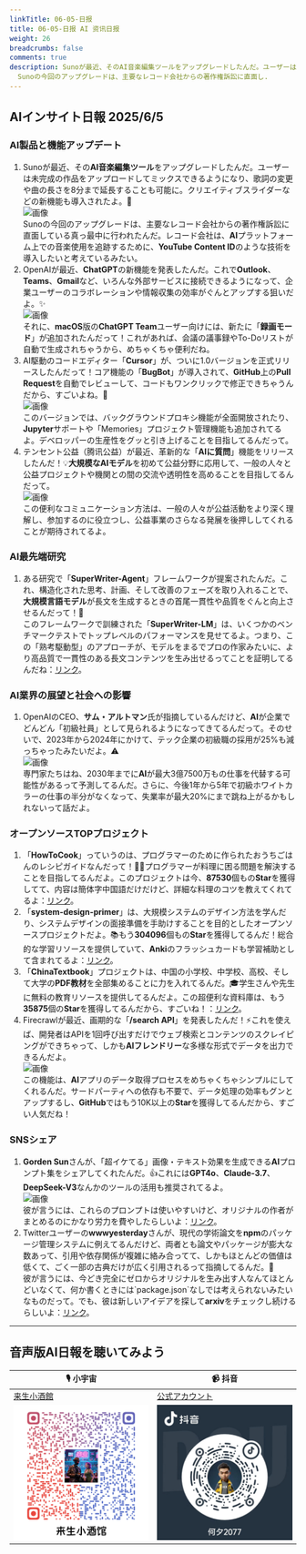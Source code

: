 ```yaml
---
linkTitle: 06-05-日报
title: 06-05-日报 AI 资讯日报
weight: 26
breadcrumbs: false
comments: true
description: Sunoが最近、そのAI音楽編集ツールをアップグレードしたんだ。ユーザーは未完成の作品をアップロードしてミックスできるようになり、歌詞の変更や曲の長さを8分まで延長することも可能に。クリエイティブスライダーなどの新機能も導入されたよ。🚀
  Sunoの今回のアップグレードは、主要なレコード会社からの著作権訴訟に直面し.
---
```

## AIインサイト日報 2025/6/5

### **AI製品と機能アップデート**
1.  Sunoが最近、その**AI音楽編集ツール**をアップグレードしたんだ。ユーザーは未完成の作品をアップロードしてミックスできるようになり、歌詞の変更や曲の長さを8分まで延長することも可能に。クリエイティブスライダーなどの新機能も導入されたよ。🚀<br/> ![画像](https://raw.githubusercontent.com/justlovemaki/imagehub/refs/heads/main/images/2025/07/news_01k02500x1fpyr3khes6xk607p.avif) <br/> Sunoの今回のアップグレードは、主要なレコード会社からの著作権訴訟に直面している真っ最中に行われたんだ。レコード会社は、**AI**プラットフォーム上での音楽使用を追跡するために、**YouTube Content ID**のような技術を導入したいと考えているみたい。
2.  OpenAIが最近、**ChatGPT**の新機能を発表したんだ。これで**Outlook**、**Teams**、**Gmail**など、いろんな外部サービスに接続できるようになって、企業ユーザーのコラボレーションや情報収集の効率がぐんとアップする狙いだよ。✨<br/> ![画像](https://raw.githubusercontent.com/justlovemaki/imagehub/refs/heads/main/images/2025/07/news_01k025043mf1g8ffcy3b3tw4ed.avif) <br/> それに、**macOS**版の**ChatGPT Team**ユーザー向けには、新たに「**録画モード**」が追加されたんだって！これがあれば、会議の議事録やTo-Doリストが自動で生成されちゃうから、めちゃくちゃ便利だね。
3.  AI駆動のコードエディター「**Cursor**」が、ついに1.0バージョンを正式リリースしたんだって！コア機能の「**BugBot**」が導入されて、**GitHub**上の**Pull Request**を自動でレビューして、コードもワンクリックで修正できちゃうんだから、すごいよね。🤖<br/> ![画像](https://raw.githubusercontent.com/justlovemaki/imagehub/refs/heads/main/images/2025/07/news_01k0254gtwep7vf6a3csxwr8rr.avif) <br/> このバージョンでは、バックグラウンドプロキシ機能が全面開放されたり、**Jupyter**サポートや「Memories」プロジェクト管理機能も追加されてるよ。デベロッパーの生産性をグッと引き上げることを目指してるんだって。
4.  テンセント公益（腾讯公益）が最近、革新的な「**AIに質問**」機能をリリースしたんだ！💡**大規模なAIモデル**を初めて公益分野に応用して、一般の人々と公益プロジェクトや機関との間の交流や透明性を高めることを目指してるんだって。 <br/> ![画像](https://raw.githubusercontent.com/justlovemaki/imagehub/refs/heads/main/images/2025/07/news_01k025116wfdq8dnc7yqkfem0m.avif) <br/> この便利なコミュニケーション方法は、一般の人々が公益活動をより深く理解し、参加するのに役立つし、公益事業のさらなる発展を後押ししてくれることが期待されてるよ。

### **AI最先端研究**
1.  ある研究で「**SuperWriter-Agent**」フレームワークが提案されたんだ。これ、構造化された思考、計画、そして改善のフェーズを取り入れることで、**大規模言語モデル**が長文を生成するときの首尾一貫性や品質をぐんと向上させるんだって！🔬<br/> このフレームワークで訓練された「**SuperWriter-LM**」は、いくつかのベンチマークテストでトップレベルのパフォーマンスを見せてるよ。つまり、この「熟考駆動型」のアプローチが、モデルをまるでプロの作家みたいに、より高品質で一貫性のある長文コンテンツを生み出せるってことを証明してるんだね：[リンク](https://arxiv.org/abs/2506.04180)。

### **AI業界の展望と社会への影響**
1.  OpenAIのCEO、**サム・アルトマン**氏が指摘しているんだけど、**AI**が企業でどんどん「初級社員」として見られるようになってきてるんだって。そのせいで、2023年から2024年にかけて、テック企業の初級職の採用が25%も減っちゃったみたいだよ。⚠️<br/> ![画像](https://raw.githubusercontent.com/justlovemaki/imagehub/refs/heads/main/images/2025/07/news_01k0251508fr9rxmvazzj7adp5.avif) <br/> 専門家たちはね、2030年までに**AI**が最大3億7500万もの仕事を代替する可能性があるって予測してるんだ。さらに、今後1年から5年で初級ホワイトカラーの仕事の半分がなくなって、失業率が最大20%にまで跳ね上がるかもしれないって話だよ。

### **オープンソースTOPプロジェクト**
1.  「**HowToCook**」っていうのは、プログラマーのために作られたおうちごはんのレシピガイドなんだって！👨‍🍳プログラマーが料理に困る問題を解決することを目指してるんだよ。このプロジェクトは今、**87530**個もの**Star**を獲得してて、内容は簡体字中国語だけだけど、詳細な料理のコツを教えてくれてるよ：[リンク](https://github.com/Anduin2017/HowToCook)。
2.  「**system-design-primer**」は、大規模システムのデザイン方法を学んだり、システムデザインの面接準備を手助けすることを目的としたオープンソースプロジェクトだよ。📚もう**304096**個もの**Star**を獲得してるんだ！総合的な学習リソースを提供していて、**Anki**のフラッシュカードも学習補助として含まれてるよ：[リンク](https://github.com/donnemartin/system-design-primer)。
3.  「**ChinaTextbook**」プロジェクトは、中国の小学校、中学校、高校、そして大学の**PDF教材**を全部集めることに力を入れてるんだ。🎓学生さんや先生に無料の教育リソースを提供してるんだよ。この超便利な資料庫は、もう**35875**個の**Star**を獲得してるんだから、すごいね！：[リンク](https://github.com/TapXWorld/ChinaTextbook)。
4.  Firecrawlが最近、画期的な「**/search API**」を発表したんだ！⚡️これを使えば、開発者はAPIを1回呼び出すだけでウェブ検索とコンテンツのスクレイピングができちゃって、しかも**AIフレンドリー**な多様な形式でデータを出力できるんだよ。 <br/> ![画像](https://raw.githubusercontent.com/justlovemaki/imagehub/refs/heads/main/images/2025/07/news_01k0254jebfeab6z4qw7s6bjef.avif) <br/> この機能は、**AI**アプリのデータ取得プロセスをめちゃくちゃシンプルにしてくれるんだ。サードパーティへの依存も不要で、データ処理の効率もグンとアップするし、**GitHub**ではもう10K以上の**Star**を獲得してるんだから、すごい人気だね！

### **SNSシェア**
1.  **Gorden Sun**さんが、「超イケてる」画像・テキスト効果を生成できる**AI**プロンプト集をシェアしてくれたんだ。👍これには**GPT4o**、**Claude-3.7**、**DeepSeek-V3**なんかのツールの活用も推奨されてるよ。 <br/> ![画像](https://raw.githubusercontent.com/justlovemaki/imagehub/refs/heads/main/images/2025/07/news_01k0251tgpfbq82znxasn4pms5.avif) <br/> 彼が言うには、これらのプロンプトは使いやすいけど、オリジナルの作者がまとめるのにかなり労力を費やしたらしいよ：[リンク](https://x.com/Gorden_Sun/status/1930466986544308552)。
2.  Twitterユーザーの**wwwyesterday**さんが、現代の学術論文を**npm**のパッケージ管理システムに例えてるんだけど、両者とも論文やパッケージが膨大な数あって、引用や依存関係が複雑に絡み合ってて、しかもほとんどの価値は低くて、ごく一部の古典だけが広く引用されるって指摘してるんだ。🤔<br/> 彼が言うには、今どき完全にゼロからオリジナルを生み出す人なんてほとんどいなくて、何か書くときには\`package.json\`なしでは考えられないみたいなものだって。でも、彼は新しいアイデアを探して**arxiv**をチェックし続けるらしいよ：[リンク](https://x.com/wwwgoubuli/status/1930310020312510934)。

---

## **音声版AI日報を聴いてみよう**

| 🎙️ **小宇宙** | 📹 **抖音** |
| --- | --- |
| [来生小酒館](https://www.xiaoyuzhoufm.com/podcast/683c62b7c1ca9cf575a5030e)  |   [公式アカウント](https://www.douyin.com/user/MS4wLjABAAAAwpwqPQlu38sO38VyWgw9ZjDEnN4bMR5j8x111UxpseHR9DpB6-CveI5KRXOWuFwG)|
| ![小酒館](https://raw.githubusercontent.com/justlovemaki/imagehub/refs/heads/main/logo/f959f7984e9163fc50d3941d79a7f262.md.png) | ![情報ステーション](https://raw.githubusercontent.com/justlovemaki/imagehub/refs/heads/main/logo/7fc30805eeb831e1e2baa3a240683ca3.md.png) |
